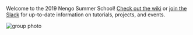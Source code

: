 Welcome to the 2019 Nengo Summer School! [Check out the wiki](https://github.com/ctn-waterloo/summerschool2019/wiki) or [join the Slack](https://join.slack.com/t/nengosummerschool2019/shared_invite/enQtNjYwODMwMTQzNDMxLWFmZGUxNzEwMDcxOGU2YTg1NjBhNzQ0NjIwYTlmNGM4ZWUzOWU2NGRjMTAyZGE0ODEzODc5NTM5NzQxYWM2MzI) for up-to-date information on tutorials, projects, and events.

![group photo](https://lh3.googleusercontent.com/rOCslDU3rQkFDNlQ9V9irbDSmCuehAsBld8U-MIqSmlEOpv_ftmHrsDK5yB3AGiN5ll141AFT66YoR21rOanPqg_tpHjxgU_c1Gm4gEhoVTGdvsOWYLvS1Ayc99cWPxyZ0i8hhGZWg1QWMC2WJvBSO9uo77fEPVhUUTM_tqldiNqxSawdsLZmZGznMyoY7Zd3Zwp7bRAwubNuTgZiPnp8i_DNd6b_bXaniJTrNoYt9L4pz-lC95oXHQuatwt59lJkjstxJksQZatr8WKmzy1rv1T0BqZRvuAQyHOiLz7dM7AW2edKJZSkXANwGH5Hiw0NxtZWKFx9nfoSkpS7EwgJQWAbwkRsuFPWahNgr6dEXIX-64S7WlNwo94JJ8kL746Il_uDZ-24--AAp5fhyvj_MLpwB2KU3iYixXxS2ryWZSixY4p3Ca78nq6iEH2dunrZ3B4_BSc-yzNoeBQZN8QVfgSSMOuTPURSDIBT9_SERAgATd0mzsi0kTmZXC1UHeU1YRiT5MgPmZv760tvgAjQtzPWPD9xNwtvmwDLwKIBxVqkNSfhO0sN3GBM7fxROLKPil0MqZfg5vquBEptz7Sjd2Jtcs8jL5w7C3_rKkqe6kand7xwfWy4oCB0t2_CuFff1P9DaxjPe-Qqw2ReGdkHT9h3aLDFxvHpcZk3-C0VRRERYissdrlRCd9ghoEiP2lTrdK_OX7m0jbncABD80=w1855-h928-no)
